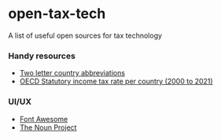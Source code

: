 # open-tax-tech
A list of useful open sources for tax technology

### Handy resources
* [Two letter country abbreviations](http://eeieio.accountsupport.com/Country-Abbreviations.html)
* [OECD Statutory income tax rate per country (2000 to 2021)](https://stats.oecd.org/index.aspx?DataSetCode=CTS_ETR)

### UI/UX
* [Font Awesome](https://fontawesome.com/)
* [The Noun Project](https://thenounproject.com/)
